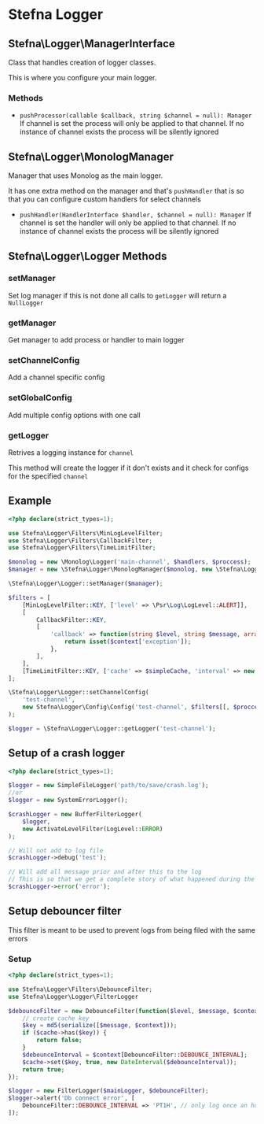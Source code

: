 # Stefna Logger

## Stefna\Logger\ManagerInterface

Class that handles creation of logger classes.

This is where you configure your main logger.

### Methods

* `pushProcessor(callable $callback, string $channel = null): Manager`
    If channel is set the process will only be applied to that channel.
    If no instance of channel exists the process will be silently ignored

## Stefna\Logger\MonologManager

Manager that uses Monolog as the main logger.

It has one extra method on the manager and that's `pushHandler` that is so that you can configure custom handlers
for select channels

* `pushHandler(HandlerInterface $handler, $channel = null): Manager` 
    If channel is set the handler will only be applied to that channel.
    If no instance of channel exists the process will be silently ignored

## Stefna\Logger\Logger Methods

### setManager

Set log manager if this is not done all calls to `getLogger` will return a `NullLogger`

### getManager

Get manager to add process or handler to main logger

### setChannelConfig

Add a channel specific config

### setGlobalConfig

Add multiple config options with one call

### getLogger

Retrives a logging instance for `channel`

This method will create the logger if it don't exists and it check for configs for the specified `channel`


## Example

```php
<?php declare(strict_types=1);

use Stefna\Logger\Filters\MinLogLevelFilter;
use Stefna\Logger\Filters\CallbackFilter;
use Stefna\Logger\Filters\TimeLimitFilter;

$monolog = new \Monolog\Logger('main-channel', $handlers, $proccess);
$manager = new \Stefna\Logger\MonologManager($monolog, new \Stefna\Logger\Filters\FilterFactory());

\Stefna\Logger\Logger::setManager($manager);

$filters = [
	[MinLogLevelFilter::KEY, ['level' => \Psr\Log\LogLevel::ALERT]],
	[
		CallbackFilter::KEY,
		[
			'callback' => function(string $level, string $message, array $context) {
				return isset($context['exception']);
			},
		],
	],
	[TimeLimitFilter::KEY, ['cache' => $simpleCache, 'interval' => new DateInterval('P1D')]]
];

\Stefna\Logger\Logger::setChannelConfig(
    'test-channel',
    new Stefna\Logger\Config\Config('test-channel', $filters[[, $proccess], $handlers])
);

$logger = \Stefna\Logger\Logger::getLogger('test-channel');

```

## Setup of a crash logger

```php
<?php declare(strict_types=1);

$logger = new SimpleFileLogger('path/to/save/crash.log');
//or
$logger = new SystemErrorLogger();

$crashLogger = new BufferFilterLogger(
    $logger,
    new ActivateLevelFilter(LogLevel::ERROR)
);

// Will not add to log file
$crashLogger->debug('test');

// Will add all message prior and after this to the log
// This is so that we get a complete story of what happened during the execution
$crashLogger->error('error');

```

## Setup debouncer filter

This filter is meant to be used to prevent logs from being filed with the same errors

### Setup

```php
<?php declare(strict_types=1);

use Stefna\Logger\Filters\DebounceFilter;
use Stefna\Logger\Logger\FilterLogger

$debounceFilter = new DebounceFilter(function($level, $message, $context) use ($cache) {
	// create cache key
	$key = md5(serialize([$message, $context]));
	if ($cache->has($key)) {
		return false;
	}
	$debounceInterval = $context[DebounceFilter::DEBOUNCE_INTERVAL];
	$cache->set($key, true, new DateInterval($debounceInterval));
	return true;
});

$logger = new FilterLogger($mainLogger, $debounceFilter);
$logger->alert('Db connect error', [
	DebounceFilter::DEBOUNCE_INTERVAL => 'PT1H', // only log once an hour
]);
```

